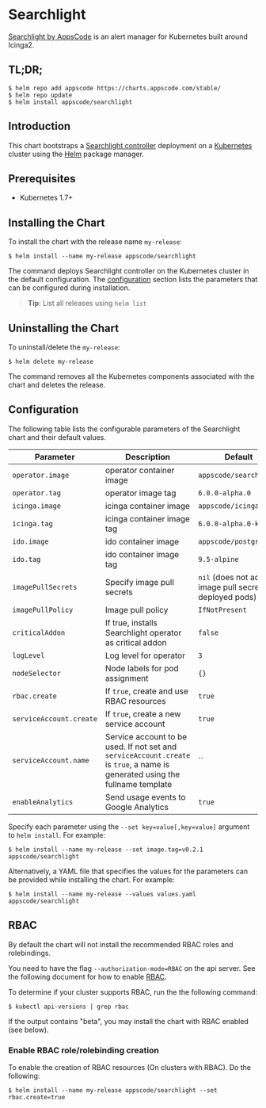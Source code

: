 # Searchlight
[Searchlight by AppsCode](https://github.com/appscode/searchlight) is an alert manager for Kubernetes built around Icinga2.

## TL;DR;

```console
$ helm repo add appscode https://charts.appscode.com/stable/
$ helm repo update
$ helm install appscode/searchlight
```

## Introduction

This chart bootstraps a [Searchlight controller](https://github.com/appscode/searchlight) deployment on a [Kubernetes](http://kubernetes.io) cluster using the [Helm](https://helm.sh) package manager.

## Prerequisites

- Kubernetes 1.7+

## Installing the Chart
To install the chart with the release name `my-release`:

```console
$ helm install --name my-release appscode/searchlight
```

The command deploys Searchlight controller on the Kubernetes cluster in the default configuration. The [configuration](#configuration) section lists the parameters that can be configured during installation.

> **Tip**: List all releases using `helm list`

## Uninstalling the Chart

To uninstall/delete the `my-release`:

```console
$ helm delete my-release
```

The command removes all the Kubernetes components associated with the chart and deletes the release.

## Configuration

The following table lists the configurable parameters of the Searchlight chart and their default values.


| Parameter                 | Description                                                       | Default                |
|---------------------------|-------------------------------------------------------------------|------------------------|
| `operator.image`          | operator container image                                          | `appscode/searchlight` |
| `operator.tag`            | operator image tag                                                | `6.0.0-alpha.0`        |
| `icinga.image`            | icinga container image                                            | `appscode/icinga`      |
| `icinga.tag`              | icinga container image tag                                        | `6.0.0-alpha.0-k8s`    |
| `ido.image`               | ido container image                                               | `appscode/postgress`   |
| `ido.tag`                 | ido container image tag                                           | `9.5-alpine`           |
| `imagePullSecrets`        | Specify image pull secrets                                        | `nil` (does not add image pull secrets to deployed pods) |
| `imagePullPolicy`         | Image pull policy                                                 | `IfNotPresent`         |
| `criticalAddon`           | If true, installs Searchlight operator as critical addon          | `false`                |
| `logLevel`                | Log level for operator                                            | `3`                    |
| `nodeSelector`            | Node labels for pod assignment                                    | `{}`                   |
| `rbac.create`             | If `true`, create and use RBAC resources                          | `true`                 |
| `serviceAccount.create`   | If `true`, create a new service account                           | `true`                 |
| `serviceAccount.name`     | Service account to be used. If not set and `serviceAccount.create` is `true`, a name is generated using the fullname template | `` |
| `enableAnalytics`         | Send usage events to Google Analytics                             | `true`                 |


Specify each parameter using the `--set key=value[,key=value]` argument to `helm install`. For example:

```console
$ helm install --name my-release --set image.tag=v0.2.1 appscode/searchlight
```

Alternatively, a YAML file that specifies the values for the parameters can be provided while
installing the chart. For example:

```console
$ helm install --name my-release --values values.yaml appscode/searchlight
```

## RBAC
By default the chart will not install the recommended RBAC roles and rolebindings.

You need to have the flag `--authorization-mode=RBAC` on the api server. See the following document for how to enable [RBAC](https://kubernetes.io/docs/admin/authorization/rbac/).

To determine if your cluster supports RBAC, run the the following command:

```console
$ kubectl api-versions | grep rbac
```

If the output contains "beta", you may install the chart with RBAC enabled (see below).

### Enable RBAC role/rolebinding creation

To enable the creation of RBAC resources (On clusters with RBAC). Do the following:

```console
$ helm install --name my-release appscode/searchlight --set rbac.create=true
```
